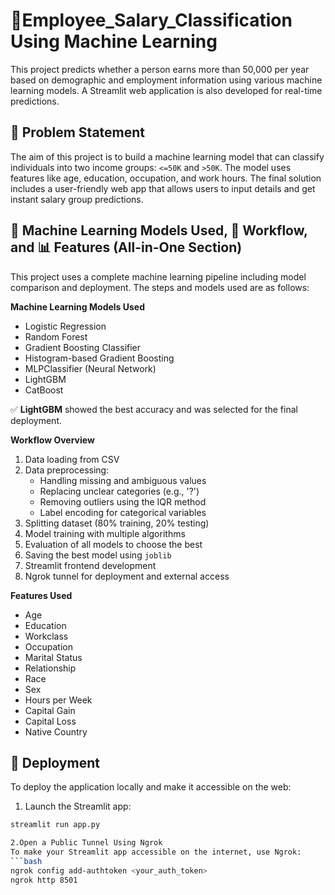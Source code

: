 # 💼Employee_Salary_Classification Using Machine Learning

This project predicts whether a person earns more than 50,000 per year based on demographic and employment information using various machine learning models. A Streamlit web application is also developed for real-time predictions.

## 📌 Problem Statement

The aim of this project is to build a machine learning model that can classify individuals into two income groups: `<=50K` and `>50K`. The model uses features like age, education, occupation, and work hours. The final solution includes a user-friendly web app that allows users to input details and get instant salary group predictions.

## 🧠 Machine Learning Models Used, 🔄 Workflow, and 📊 Features (All-in-One Section)

This project uses a complete machine learning pipeline including model comparison and deployment. The steps and models used are as follows:

**Machine Learning Models Used**
- Logistic Regression
- Random Forest
- Gradient Boosting Classifier
- Histogram-based Gradient Boosting
- MLPClassifier (Neural Network)
- LightGBM
- CatBoost

✅ **LightGBM** showed the best accuracy and was selected for the final deployment.

**Workflow Overview**
1. Data loading from CSV
2. Data preprocessing:
   - Handling missing and ambiguous values
   - Replacing unclear categories (e.g., '?')
   - Removing outliers using the IQR method
   - Label encoding for categorical variables
3. Splitting dataset (80% training, 20% testing)
4. Model training with multiple algorithms
5. Evaluation of all models to choose the best
6. Saving the best model using `joblib`
7. Streamlit frontend development
8. Ngrok tunnel for deployment and external access

**Features Used**
- Age
- Education
- Workclass
- Occupation
- Marital Status
- Relationship
- Race
- Sex
- Hours per Week
- Capital Gain
- Capital Loss
- Native Country

## 🚀 Deployment

To deploy the application locally and make it accessible on the web:

1. Launch the Streamlit app:
```bash
streamlit run app.py

2.Open a Public Tunnel Using Ngrok
To make your Streamlit app accessible on the internet, use Ngrok:
```bash
ngrok config add-authtoken <your_auth_token>
ngrok http 8501

